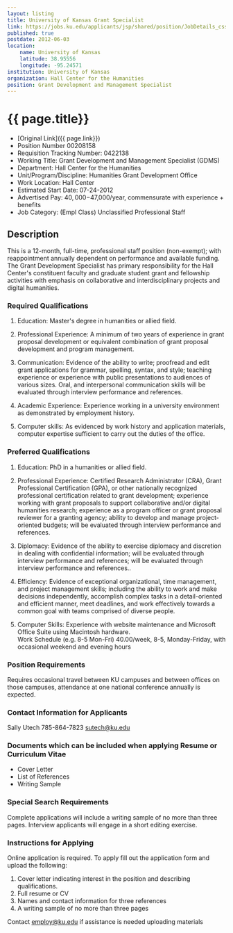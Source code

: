 ```yaml
---
layout: listing
title: University of Kansas Grant Specialist
link: https://jobs.ku.edu/applicants/jsp/shared/position/JobDetails_css.jsp?postingId=447490
published: true
postdate: 2012-06-03
location:
    name: University of Kansas
    latitude: 38.95556
    longitude: -95.24571
institution: University of Kansas
organization: Hall Center for the Humanities
position: Grant Development and Management Specialist
---
```


# {{ page.title}}

* [Original Link]({{ page.link}})
* Position Number 00208158
* Requisition Tracking Number: 0422138
* Working Title: Grant Development and Management Specialist (GDMS)
* Department: Hall Center for the Humanities
* Unit/Program/Discipline: Humanities Grant Development Office
* Work Location: Hall Center
* Estimated Start Date: 07-24-2012
* Advertised Pay: $40,000-$47,000/year, commensurate with experience + benefits  
* Job Category: (Empl Class) Unclassified Professional Staff  

## Description

This is a 12-month, full-time, professional staff position (non-exempt); with reappointment annually dependent on performance and available funding. The Grant Development Specialist has primary responsibility for the Hall Center's constituent faculty and graduate student grant and fellowship activities with emphasis on collaborative and interdisciplinary projects and digital humanities.  

### Required Qualifications 

1. Education: Master's degree in humanities or allied field. 

2. Professional Experience: A minimum of two years of experience in grant proposal development or equivalent combination of grant proposal development and program management. 

3. Communication: Evidence of the ability to write; proofread and edit grant applications for grammar, spelling, syntax, and style; teaching experience or experience with public presentations to audiences of various sizes. Oral, and interpersonal communication skills will be evaluated through interview performance and references. 

4. Academic Experience: Experience working in a university environment as demonstrated by employment history. 

5. Computer skills: As evidenced by work history and application materials, computer expertise sufficient to carry out the duties of the office.  

### Preferred Qualifications

1. Education: PhD in a humanities or allied field. 

2. Professional Experience: Certified Research Administrator (CRA), Grant Professional Certification (GPA), or other nationally recognized professional certification related to grant development; experience working with grant proposals to support collaborative and/or digital humanities research; experience as a program officer or grant proposal reviewer for a granting agency; ability to develop and manage project-oriented budgets; will be evaluated through interview performance and references. 

3. Diplomacy: Evidence of the ability to exercise diplomacy and discretion in dealing with confidential information; will be evaluated through interview performance and references; will be evaluated through interview performance and references.. 

4. Efficiency: Evidence of exceptional organizational, time management, and project management skills; including the ability to work and make decisions independently, accomplish complex tasks in a detail-oriented and efficient manner, meet deadlines, and work effectively towards a common goal with teams comprised of diverse people. 

5. Computer Skills: Experience with website maintenance and Microsoft Office Suite using Macintosh hardware.  
Work Schedule
(e.g. 8-5 Mon-Fri) 40.00/week, 8-5, Monday-Friday, with occasional weekend and evening hours  

### Position Requirements

Requires occasional travel between KU campuses and between offices on those campuses, attendance at one national conference annually is expected.

### Contact Information for Applicants

Sally Utech 
785-864-7823 
sutech@ku.edu  

### Documents which can be included when applying Resume or Curriculum Vitae
* Cover Letter
* List of References
* Writing Sample  

### Special Search Requirements
Complete applications will include a writing sample of no more than three pages. Interview applicants will engage in a short editing exercise.

### Instructions for Applying 

Online application is required. To apply fill out the application form and upload the following: 

1. Cover letter indicating interest in the position and describing qualifications. 
2. Full resume or CV 
3. Names and contact information for three references 
4. A writing sample of no more than three pages 

Contact employ@ku.edu if assistance is needed uploading materials